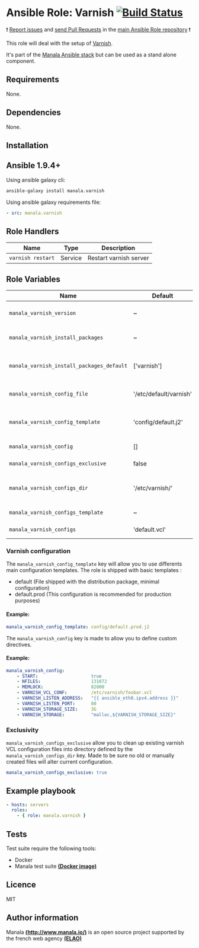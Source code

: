 # Ansible Role: Varnish [![Build Status](https://travis-ci.org/manala/ansible-role-varnish.svg?branch=master)](https://travis-ci.org/manala/ansible-role-varnish)

:exclamation: [Report issues](https://github.com/manala/ansible-roles/issues) and [send Pull Requests](https://github.com/manala/ansible-roles/pulls) in the [main Ansible Role repository](https://github.com/manala/ansible-roles) :exclamation:

This role will deal with the setup of [Varnish](https://varnish-cache.org/).

It's part of the [Manala Ansible stack](http://www.manala.io) but can be used as a stand alone component.

## Requirements

None.

## Dependencies

None.

## Installation

Ansible 1.9.4+
--------------

Using ansible galaxy cli:

```bash
ansible-galaxy install manala.varnish
```

Using ansible galaxy requirements file:

```yaml
- src: manala.varnish
```

Role Handlers
-------------

| Name              | Type    | Description            |
| ----------------- | ------- | ---------------------- |
| `varnish restart` | Service | Restart varnish server |

Role Variables
--------------

| Name                                      | Default                | Type    | Description                                  |
| ----------------------------------------- | ---------------------- | ------- | -------------------------------------------- |
| `manala_varnish_version`                  | ~                      | String  | Version (autodetect if null)                 |
| `manala_varnish_install_packages`         | ~                      | String  | Dependency packages to install               |
| `manala_varnish_install_packages_default` | ['varnish']            | String  | Default dependency packages to install       |
| `manala_varnish_config_file`              | '/etc/default/varnish' | String  | Main configuration file path                 |
| `manala_varnish_config_template`          | 'config/default.j2'    | String  | The default template (based on package file) |
| `manala_varnish_config`                   | []                     | Array   | Configuration directives                     |
| `manala_varnish_configs_exclusive`        | false                  | Boolean | Exclusion of existings files                 |
| `manala_varnish_configs_dir`              | '/etc/varnish/'        | String  | Path to the main configuration directory     |
| `manala_varnish_configs_template`         | ~                      | String  | Main config template                         |
| `manala_varnish_configs`                  | 'default.vcl'          | Array   | List of VCL files                            |

### Varnish configuration

The `manala_varnish_config_template` key will allow you to use differents main configuration templates. The role is shipped with basic templates :

- default (File shipped with the distribution package, minimal configuration)
- default.prod (This configuration is recommended for production purposes)

#### Example:
```yaml
manala_varnish_config_template: config/default.prod.j2
```

The `manala_varnish_config` key is made to allow you to define custom directives.

#### Example:

```yaml
manala_varnish_config:
    - START:                    true
    - NFILES:                   131072
    - MEMLOCK:                  82000
    - VARNISH_VCL_CONF:         /etc/varnish/foobar.vcl
    - VARNISH_LISTEN_ADDRESS:   "{{ ansible_eth0.ipv4.address }}"
    - VARNISH_LISTEN_PORT:      80
    - VARNISH_STORAGE_SIZE:     3G
    - VARNISH_STORAGE:          "malloc,${VARNISH_STORAGE_SIZE}"
```

### Exclusivity

`manala_varnish_configs_exclusive` allow you to clean up existing varnish VCL configuration files into directory defined by the `manala_varnish_configs_dir` key. Made to be sure no old or manually created files will alter current configuration.

```yaml
manala_varnish_configs_exclusive: true
```

Example playbook
----------------

```yaml
- hosts: servers
  roles:
    - { role: manala.varnish }
```

Tests
-----

Test suite require the following tools:

- Docker
- Manala test suite [**(Docker image)**](https://github.com/manala/docker-image-ansible-debian)

Licence
-------
MIT

Author information
------------------

Manala [**(http://www.manala.io/)**](http://www.manala.io) is an open source project supported by the french web agency [**(ELAO)**](http://www.elao.com)
